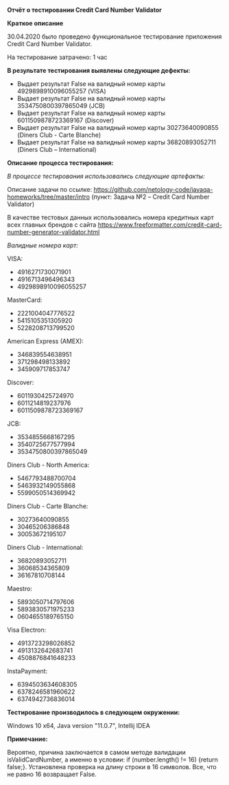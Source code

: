 **Отчёт о тестировании Credit Card Number Validator**

**Краткое описание**

30.04.2020 было проведено функциональное тестирование приложения Credit Card Number Validator. 

На тестирование затрачено: 1 час

**В результате тестирования выявлены следующие дефекты:**

- Выдает результат False на валидный номер карты 4929898910096055257 (VISA)
- Выдает результат False на валидный номер карты 3534750800397865049 (JCB)
- Выдает результат False на валидный номер карты 6011509878723369167 (Discover)
- Выдает результат False на валидный номер карты 30273640090855 (Diners Club - Carte Blanche)
- Выдает результат False на валидный номер карты 36820893052711 (Diners Club – International)

**Описание процесса тестирования:**

*В процессе тестирования использовались следующие артефакты:*

Описание задачи по ссылке: https://github.com/netology-code/javaqa-homeworks/tree/master/intro (пункт: Задача №2 – Credit Card Number Validator)

В качестве тестовых данных использовались номера кредитных карт всех главных брендов с сайта https://www.freeformatter.com/credit-card-number-generator-validator.html 

*Валидные номера карт:*

VISA:
- 4916271730071901
- 4916713496496343
- 4929898910096055257

MasterCard:
- 2221004047776522
- 5415105351305920
- 5228208713799520

American Express (AMEX):
- 346839554638951
- 371298498133892
- 345909717853747

Discover:
- 6011930425724970
- 6011214819237976
- 6011509878723369167

JCB:
- 3534855668167295
- 3540725677577994
- 3534750800397865049

Diners Club - North America:
- 5467793488700704
- 5463932149055868
- 5599050514369942

Diners Club - Carte Blanche:
- 30273640090855
- 30465206386848
- 30053672195107

Diners Club - International:
- 36820893052711
- 36068534365809
- 36167810708144

Maestro:
- 5893050714797606
- 5893830571975233
- 0604655189765150

Visa Electron:
- 4913723298026852
- 4913132642683741
- 4508876841648233

InstaPayment:
- 6394503634608305
- 6378246581960622
- 6374942736836014

**Тестирование производилось в следующем окружении:**

Windows 10 x64, Java version "11.0.7", Intellij IDEA

**Примечание:**

Вероятно, причина заключается в самом методе валидации isValidCardNumber, а именно в условии:  if (number.length() != 16) {return false;}. Установлена проверка на длину строки в 16 символов. Все, что не равно 16 возвращает False.
